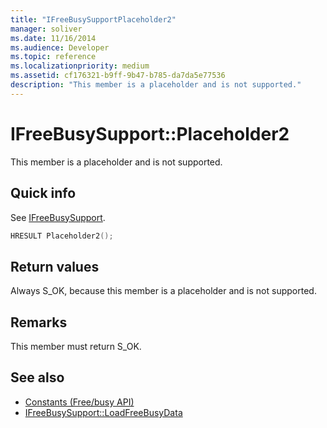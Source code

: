```yaml
---
title: "IFreeBusySupportPlaceholder2"
manager: soliver
ms.date: 11/16/2014
ms.audience: Developer
ms.topic: reference
ms.localizationpriority: medium
ms.assetid: cf176321-b9ff-9b47-b785-da7da5e77536
description: "This member is a placeholder and is not supported."
---
```


# IFreeBusySupport::Placeholder2

This member is a placeholder and is not supported.
  
## Quick info

See [IFreeBusySupport](ifreebusysupport.md).
  
```cpp
HRESULT Placeholder2();
```

## Return values

Always S_OK, because this member is a placeholder and is not supported.
  
## Remarks

This member must return S_OK.
  
## See also

- [Constants (Free/busy API)](constants-free-busy-api.md)  
- [IFreeBusySupport::LoadFreeBusyData](ifreebusysupport-loadfreebusydata.md)

